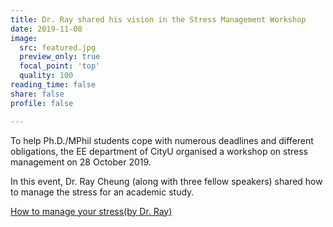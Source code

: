 ```yaml
---
title: Dr. Ray shared his vision in the Stress Management Workshop
date: 2019-11-08
image:
  src: featured.jpg
  preview_only: true
  focal_point: 'top'
  quality: 100
reading_time: false
share: false
profile: false

---
```

To help Ph.D./MPhil students cope with numerous deadlines and different obligations, the EE department of CityU organised a workshop on stress management on 28 October 2019.
<!--more-->

In this event, Dr. Ray Cheung (along with three fellow speakers) shared how to manage the stress for an academic study.

[How to manage your stress(by Dr. Ray)](document.pdf)